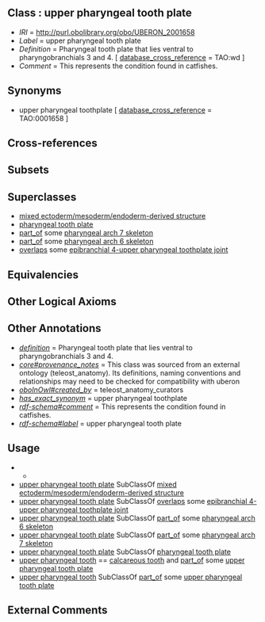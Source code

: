 
## Class : upper pharyngeal tooth plate

 * *IRI* = http://purl.obolibrary.org/obo/UBERON_2001658
 * *Label* = upper pharyngeal tooth plate
 * *Definition* = Pharyngeal tooth plate that lies ventral to pharyngobranchials 3 and 4. [ [database_cross_reference](../../ef/oboInOwl#hasDbXref.md) = TAO:wd ]
 * *Comment* = This represents the condition found in catfishes.

## Synonyms

 * upper pharyngeal toothplate [ [database_cross_reference](../../ef/oboInOwl#hasDbXref.md) = TAO:0001658 ]

## Cross-references


## Subsets


## Superclasses

 * [mixed ectoderm/mesoderm/endoderm-derived structure](../../UBERON/78/UBERON_0000078.md)
 * [pharyngeal tooth plate](../../UBERON/47/UBERON_2001647.md)
 * [part_of](../../BFO/50/BFO_0000050.md) some [pharyngeal arch 7 skeleton](../../UBERON/29/UBERON_2001229.md)
 * [part_of](../../BFO/50/BFO_0000050.md) some [pharyngeal arch 6 skeleton](../../UBERON/30/UBERON_2001230.md)
 * [overlaps](../../RO/31/RO_0002131.md) some [epibranchial 4-upper pharyngeal toothplate joint](../../UBERON/60/UBERON_2001860.md)

## Equivalencies


## Other Logical Axioms


## Other Annotations

 * *[definition](../../IAO/15/IAO_0000115.md)* = Pharyngeal tooth plate that lies ventral to pharyngobranchials 3 and 4.
 * *[core#provenance_notes](../../core#provenance/es/core#provenance_notes.md)* = This class was sourced from an external ontology (teleost_anatomy). Its definitions, naming conventions and relationships may need to be checked for compatibility with uberon
 * *[oboInOwl#created_by](../../oboInOwl#created/by/oboInOwl#created_by.md)* = teleost_anatomy_curators
 * *[has_exact_synonym](../../ym/oboInOwl#hasExactSynonym.md)* = upper pharyngeal toothplate
 * *[rdf-schema#comment](../../nt/rdf-schema#comment.md)* = This represents the condition found in catfishes.
 * *[rdf-schema#label](../../el/rdf-schema#label.md)* = upper pharyngeal tooth plate

## Usage

 * -
 * [upper pharyngeal tooth plate](../../UBERON/58/UBERON_2001658.md) SubClassOf [mixed ectoderm/mesoderm/endoderm-derived structure](../../UBERON/78/UBERON_0000078.md)
 * [upper pharyngeal tooth plate](../../UBERON/58/UBERON_2001658.md) SubClassOf [overlaps](../../RO/31/RO_0002131.md) some [epibranchial 4-upper pharyngeal toothplate joint](../../UBERON/60/UBERON_2001860.md)
 * [upper pharyngeal tooth plate](../../UBERON/58/UBERON_2001658.md) SubClassOf [part_of](../../BFO/50/BFO_0000050.md) some [pharyngeal arch 6 skeleton](../../UBERON/30/UBERON_2001230.md)
 * [upper pharyngeal tooth plate](../../UBERON/58/UBERON_2001658.md) SubClassOf [part_of](../../BFO/50/BFO_0000050.md) some [pharyngeal arch 7 skeleton](../../UBERON/29/UBERON_2001229.md)
 * [upper pharyngeal tooth plate](../../UBERON/58/UBERON_2001658.md) SubClassOf [pharyngeal tooth plate](../../UBERON/47/UBERON_2001647.md)
 * [upper pharyngeal tooth](../../UBERON/59/UBERON_2001659.md) == [calcareous tooth](../../UBERON/91/UBERON_0001091.md) and [part_of](../../BFO/50/BFO_0000050.md) some [upper pharyngeal tooth plate](../../UBERON/58/UBERON_2001658.md)
 * [upper pharyngeal tooth](../../UBERON/59/UBERON_2001659.md) SubClassOf [part_of](../../BFO/50/BFO_0000050.md) some [upper pharyngeal tooth plate](../../UBERON/58/UBERON_2001658.md)

## External Comments

